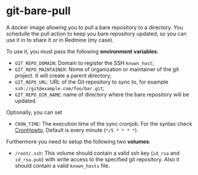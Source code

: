 # git-bare-pull
A docker image allowing you to pull a bare repository to a directory. You schedulle the pull action
to keep you bare repository updated, so you can use it in to share it or in Redmine (my case).

To use it, you must pass the following **environment variables**:

* `GIT_REPO_DOMAIN`: Domain to register the SSH `known_host`;
* `GIT_REPO_MAINTAINER`: Nome of organization or maintainer of the git project. It will create a parent directory;
* `GIT_REPO_URL`: URL of the Git repository to sync to, for example `ssh://git@example.com/foo/bar.git`;
* `GIT_REPO_DIR_NAME`: name of directory where the bare repository will be updated.

Optionally, you can set
* `CRON_TIME`: The execution time of the sync cronjob. For the syntax check [CronHowto](https://help.ubuntu.com/community/CronHowto). Default is every minute (`*/5 * * * *`).

Furthermore you need to setup the following two **volumes**:

* `/root/.ssh`: This volume should contain a valid ssh key (`id_rsa` and `id_rsa.pub`) with write access to the specified git repository. Also it should contain a valid `known_hosts` file.
